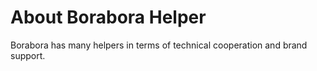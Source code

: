 # About Borabora Helper

Borabora has many helpers in terms of technical cooperation and brand support.

